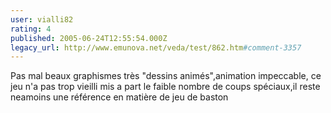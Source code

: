 ```yaml
---
user: vialli82
rating: 4
published: 2005-06-24T12:55:54.000Z
legacy_url: http://www.emunova.net/veda/test/862.htm#comment-3357
---
```

Pas mal beaux graphismes très "dessins animés",animation impeccable, ce jeu n'a pas trop vieilli mis a part le faible nombre de coups spéciaux,il reste neamoins une référence en matière de jeu de baston